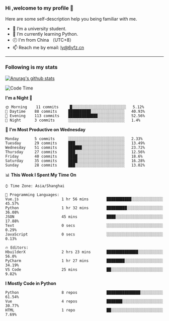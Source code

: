 ### Hi ,welcome to my profile 👋
Here are some self-description help you being familiar with me.
<!--
**liuyunfz/liuyunfz** is a ✨ _special_ ✨ repository because its `README.md` (this file) appears on your GitHub profile.
- 👯 I’m looking to collaborate on ...
- 🤔 I’m looking for help with ...
Here are some ideas to get you started:
-->
- 🏫 I’m a university student.
- 💪 I’m currently learning Python.
- 🕗 I'm from China （UTC+8）
- 📫 Reach me by email: [ly@6yfz.cn](mailto:ly@6yfz.cn)
  
---
### Following is my stats
  
[![Anurag's github stats](https://github-readme-stats.vercel.app/api?username=liuyunfz)](https://github.com/anuraghazra/github-readme-stats)
  
<!--START_SECTION:waka-->
![Code Time](http://img.shields.io/badge/Code%20Time-0%20secs-blue)

**I'm a Night 🦉** 

```text
🌞 Morning    11 commits     █░░░░░░░░░░░░░░░░░░░░░░░░   5.12% 
🌆 Daytime    88 commits     ██████████░░░░░░░░░░░░░░░   40.93% 
🌃 Evening    113 commits    █████████████░░░░░░░░░░░░   52.56% 
🌙 Night      3 commits      ░░░░░░░░░░░░░░░░░░░░░░░░░   1.4%

```
📅 **I'm Most Productive on Wednesday** 

```text
Monday       5 commits      ░░░░░░░░░░░░░░░░░░░░░░░░░   2.33% 
Tuesday      29 commits     ███░░░░░░░░░░░░░░░░░░░░░░   13.49% 
Wednesday    51 commits     ██████░░░░░░░░░░░░░░░░░░░   23.72% 
Thursday     27 commits     ███░░░░░░░░░░░░░░░░░░░░░░   12.56% 
Friday       40 commits     ████░░░░░░░░░░░░░░░░░░░░░   18.6% 
Saturday     35 commits     ████░░░░░░░░░░░░░░░░░░░░░   16.28% 
Sunday       28 commits     ███░░░░░░░░░░░░░░░░░░░░░░   13.02%

```


📊 **This Week I Spent My Time On** 

```text
⌚︎ Time Zone: Asia/Shanghai

💬 Programming Languages: 
Vue.js                   1 hr 56 mins        ███████████░░░░░░░░░░░░░░   45.57% 
Python                   1 hr 32 mins        █████████░░░░░░░░░░░░░░░░   36.08% 
JSON                     45 mins             ████░░░░░░░░░░░░░░░░░░░░░   17.88% 
Text                     0 secs              ░░░░░░░░░░░░░░░░░░░░░░░░░   0.29% 
JavaScript               0 secs              ░░░░░░░░░░░░░░░░░░░░░░░░░   0.13%

🔥 Editors: 
HbuilderX                2 hrs 23 mins       ██████████████░░░░░░░░░░░   56.0% 
PyCharm                  1 hr 27 mins        ████████░░░░░░░░░░░░░░░░░   34.19% 
VS Code                  25 mins             ██░░░░░░░░░░░░░░░░░░░░░░░   9.82%

```

**I Mostly Code in Python** 

```text
Python                   8 repos             ███████████████░░░░░░░░░░   61.54% 
Vue                      4 repos             ███████░░░░░░░░░░░░░░░░░░   30.77% 
HTML                     1 repo              ██░░░░░░░░░░░░░░░░░░░░░░░   7.69%

```



<!--END_SECTION:waka-->
